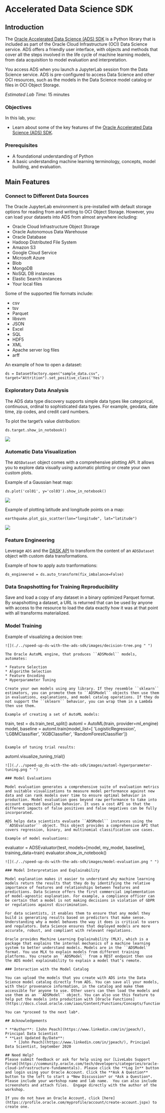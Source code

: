 # Accelerated Data Science SDK

## Introduction

The [Oracle Accelerated Data Science (ADS) SDK](https://docs.cloud.oracle.com/iaas/tools/ads-sdk/latest/index.html) is a Python library that is included as part of the Oracle Cloud Infrastructure (OCI) Data Science service. ADS offers a friendly user interface, with objects and methods that cover all the steps involved in the life cycle of machine learning models, from data acquisition to model evaluation and interpretation.

You access ADS when you launch a JupyterLab session from the Data Science service. ADS is pre-configured to access Data Science and other OCI resources, such as the models in the Data Science model catalog or files in OCI Object Storage.

[](youtube:3giYLy3Qm3k)

*Estimated Lab Time*: 15 minutes

### Objectives
In this lab, you:
* Learn about some of the key features of the [Oracle Accelerated Data Science (ADS) SDK](https://docs.cloud.oracle.com/iaas/tools/ads-sdk/latest/index.html).

### Prerequisites

* A foundational understanding of Python 
* A basic understanding machine learning terminology, concepts, model building, and evaluation.

## Main Features

### Connect to Different Data Sources

The Oracle JupyterLab environment is pre-installed with default storage options for reading from and writing to OCI Object Storage. However, you can load your datasets into ADS from almost anywhere including:

* Oracle Cloud Infrastructure Object Storage
* Oracle Autonomous Data Warehouse
* Oracle Database
* Hadoop Distributed File System
* Amazon S3
* Google Cloud Service
* Microsoft Azure
* Blob
* MongoDB
* NoSQL DB instances
* Elastic Search instances
* Your local files

Some of the supported file formats include:

* csv
* tsv
* Parquet
* libsvm
* JSON
* Excel
* SQL
* HDF5
* XML
* Apache server log files
* arff

An example of how to open a dataset:
```
ds = DatasetFactory.open("sample_data.csv", target="Attrition").set_positive_class('Yes')
```

### Exploratory Data Analysis

The ADS data type discovery supports simple data types like categorical, continuous, ordinal to sophisticated data types. For example, geodata, date time, zip codes, and credit card numbers. 

To plot the target’s value distribution:
```
ds.target.show_in_notebook()
```
![](./../speed-up-ds-with-the-ads-sdk/images/target-show-in-notebook.png " ")

### Automatic Data Visualization

The ``ADSDataset`` object comes with a comprehensive plotting API. It allows you to explore data visually using automatic plotting or create your own custom plots.

Example of a Gaussian heat map:
```
ds.plot('col01', y='col03').show_in_notebook()
```
![](./../speed-up-ds-with-the-ads-sdk/images/plot-show-in-notebook.png " ")

Example of plotting latitude and longitude points on a map:
```
earthquake.plot_gis_scatter(lon="longitude", lat="latitude")
```
![](./../speed-up-ds-with-the-ads-sdk/images/plot-gis-scatter.png " ")

### Feature Engineering

Leverage ``ADS`` and the [DASK API](https://dask.org/) to transform the content of an ``ADSDataset`` object with custom data transformations.

Example of how to apply auto tranformations:
```
ds_engineered = ds.auto_transform(fix_imbalance=False)
```

### Data Snapshotting for Training Reproducibility

Save and load a copy of any dataset in a binary optimized Parquet format. By snapshotting a dataset, a URL is returned that can be used by anyone with access to the resource to load the data exactly how it was at that point with all transforms materialized.

### Model Training

Example of visualizing a decision tree:
```
![](./../speed-up-ds-with-the-ads-sdk/images/decision-tree.png " ")

The Oracle AutoML engine, that produces ``ADSModel`` models, automates:

* Feature Selection
* Algorithm Selection
* Feature Encoding
* Hyperparameter Tuning

Create your own models using any library. If they resemble ``sklearn`` estimators, you can promote them to ``ADSModel`` objects then use them in evaluations, explanations, and model catalog operations. If they do not support the ``sklearn`` behavior, you can wrap them in a Lambda then use them.

Example of creating a set of AutoML models:
```
train, test = ds.train_test_split()
automl = AutoML(train, provider=ml_engine)
model, baseline = automl.train(model_list=[
    'LogisticRegression',
    'LGBMClassifier',
    'XGBClassifier',
    'RandomForestClassifier'])
```

Example of tuning trial results:
```
automl.visualize_tuning_trial()
```
![](./../speed-up_ds-with-the-ads-sdk/images/automl-hyperparameter-tuning.png " ")

### Model Evaluations

Model evaluation generates a comprehensive suite of evaluation metrics and suitable visualizations to measure model performance against new data and can rank models over time to ensure optimal behavior in production. Model evaluation goes beyond raw performance to take into account expected baseline behavior. It uses a cost API so that the different impacts of false positives and false negatives can be fully incorporated.

ADS helps data scientists evaluate ``ADSModel`` instances using the ``ADSEvaluator`` object. This object provides a comprehensive API that covers regression, binary, and multinomial classification use cases.

Example of model evaluations:
```
evaluator = ADSEvaluator(test, models=[model, my_model, baseline], training_data=train)
evaluator.show_in_notebook()
```
![](./../speed-up-ds-with-the-ads-sdk/images/model-evaluation.png " ")

### Model Interpretation and Explainability

Model explanation makes it easier to understand why machine learning models return the results that they do by identifying the relative importance of features and relationships between features and predictions. Data Science offers the first commercial implementation of model-agnostic explanation. For example, a compliance officer can be certain that a model is not making decisions in violation of GDPR or regulations against discrimination.

For data scientists, it enables them to ensure that any model they build is generating results based on predictors that make sense. Understanding why a model behaves the way it does is critical to users and regulators. Data Science ensures that deployed models are more accurate, robust, and compliant with relevant regulations.

Oracle provides Machine Learning Explainability (MLX), which is a package that explains the internal mechanics of a machine learning system to better understand models. Models are in the ``ADSModel`` format. You use MLX to explain models from different training platforms. You create an ``ADSModel`` from a REST endpoint then use the ADS model explainability to explain a model that’s remote.

### Interaction with the Model Catalog

You can upload the models that you create with ADS into the Data Science model catalog directly from ADS. You can save all your models, with their provenance information, in the catalog and make them accessible for anyone to use. Other users can then load the models and use them as an ``ADSModel`` object. You can also use this feature to help put the models into production with [Oracle Functions](https://docs.cloud.oracle.com/iaas/Content/Functions/Concepts/functionsoverview.htm).

You can *proceed to the next lab*.

## Acknowledgements

* **Author**: [John Peach](https://www.linkedin.com/in/jpeach/), Principal Data Scientist
* **Last Updated By/Date**: 
    * [John Peach](https://www.linkedin.com/in/jpeach/), Principal Data Scientist, September 2020

## Need Help?
Please submit feedback or ask for help using our [LiveLabs Support Forum](https://community.oracle.com/tech/developers/categories/oracle-cloud-infrastructure-fundamentals). Please click the **Log In** button and login using your Oracle Account. Click the **Ask A Question** button to the left to start a *New Discussion* or *Ask a Question*.  Please include your workshop name and lab name.  You can also include screenshots and attach files.  Engage directly with the author of the workshop.

If you do not have an Oracle Account, click [here](https://profile.oracle.com/myprofile/account/create-account.jspx) to create one.
